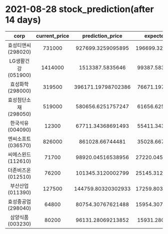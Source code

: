 # 2021-08-28 stock_prediction(after 14 days)

|   corp   |   current_price   |   prediction_price   |   expected_profit   |
|:--------:|:-----------------:|:--------------------:|:-------------------:|
|효성티앤씨(298020)|731000|927699.3259095895|196699.32590958953|
|LG생활건강(051900)|1414000|1513387.5835646|99387.58356459998|
|효성화학(298000)|319500|396171.19798702386|76671.19798702386|
|효성첨단소재(298050)|519000|580656.6251757247|61656.62517572474|
|한국석유(004090)|12300|67711.34368691493|55411.34368691493|
|엔씨소프트(036570)|826000|861028.66744481|35028.66744481004|
|씨에스윈드(112610)|71700|98920.04516538956|27220.045165389558|
|더존비즈온(012510)|76200|101345.3120002799|25145.312000279897|
|부산산업(011390)|127500|144759.80320302933|17259.803203029325|
|효성중공업(298040)|64800|80754.30767621488|15954.307676214885|
|삼양식품(003230)|80200|96131.28069213852|15931.28069213852|
